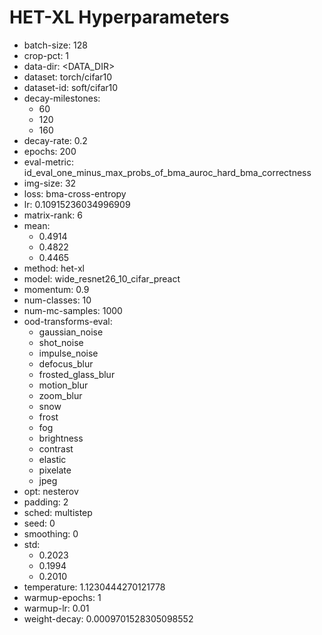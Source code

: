 # HET-XL Hyperparameters

- batch-size: 128
- crop-pct: 1
- data-dir: <DATA_DIR>
- dataset: torch/cifar10
- dataset-id: soft/cifar10
- decay-milestones: 
  - 60
  - 120
  - 160
- decay-rate: 0.2
- epochs: 200
- eval-metric: id_eval_one_minus_max_probs_of_bma_auroc_hard_bma_correctness
- img-size: 32
- loss: bma-cross-entropy
- lr: 0.10915236034996909
- matrix-rank: 6
- mean: 
  - 0.4914
  - 0.4822
  - 0.4465
- method: het-xl
- model: wide_resnet26_10_cifar_preact
- momentum: 0.9
- num-classes: 10
- num-mc-samples: 1000
- ood-transforms-eval: 
  - gaussian_noise
  - shot_noise
  - impulse_noise
  - defocus_blur
  - frosted_glass_blur
  - motion_blur
  - zoom_blur
  - snow
  - frost
  - fog
  - brightness
  - contrast
  - elastic
  - pixelate
  - jpeg
- opt: nesterov
- padding: 2
- sched: multistep
- seed: 0
- smoothing: 0
- std: 
  - 0.2023
  - 0.1994
  - 0.2010
- temperature: 1.1230444270121778
- warmup-epochs: 1
- warmup-lr: 0.01
- weight-decay: 0.0009701528305098552
